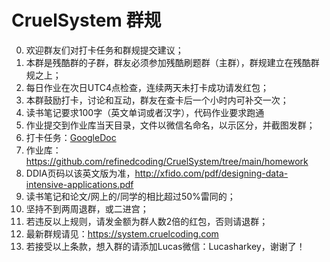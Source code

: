 # CruelSystem 群规
0. 欢迎群友们对打卡任务和群规提交建议；
1. 本群是残酷群的子群，群友必须参加残酷刷题群（主群），群规建立在残酷群规之上；
2. 每日作业在次日UTC4点检查，连续两天未打卡成功请发红包；
3. 本群鼓励打卡，讨论和互动，群友在查卡后一个小时内可补交一次；
4. 读书笔记要求100字（英文单词或者汉字），代码作业要求跑通
5. 作业提交到作业库当天目录，文件以微信名命名，以示区分，并截图发群；
6. 打卡任务：[GoogleDoc](https://docs.google.com/spreadsheets/d/16ExzOZJB_mrGkvUkXOvrlhFz1jV0b_Fb4jM0oqRhu5I/edit#gid=722266616)
7. 作业库：https://github.com/refinedcoding/CruelSystem/tree/main/homework
8. DDIA页码以该英文版为准，http://xfido.com/pdf/designing-data-intensive-applications.pdf
9. 读书笔记和论文/网上的/同学的相比超过50%雷同的；
10. 坚持不到两周退群，或二进宫；
11. 若违反以上规则，请发金额为群人数2倍的红包，否则请退群；
12. 最新群规请见：https://system.cruelcoding.com
13. 若接受以上条款，想入群的请添加Lucas微信：Lucasharkey，谢谢了！




